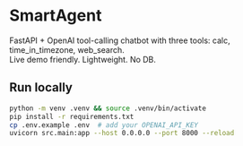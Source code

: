 # SmartAgent

FastAPI + OpenAI tool-calling chatbot with three tools: calc, time_in_timezone, web_search.  
Live demo friendly. Lightweight. No DB.

## Run locally

```bash
python -m venv .venv && source .venv/bin/activate
pip install -r requirements.txt
cp .env.example .env  # add your OPENAI_API_KEY
uvicorn src.main:app --host 0.0.0.0 --port 8000 --reload
